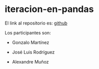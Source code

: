 # iteracion-en-pandas

El link al repositorio es: [github](https://github.com/GonzaloGmv/Introduccion_a_la_cuantizacion)

Los participantes son:

- Gonzalo Martínez

- José Luis Rodríguez

- Alexandre Muñoz
